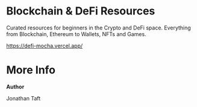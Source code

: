 # Blockchain & DeFi Resources

Curated resources for beginners in the Crypto and DeFi space. Everything from Blockchain, Ethereum to Wallets, NFTs and Games.

https://defi-mocha.vercel.app/

# More Info

**Author**

Jonathan Taft

